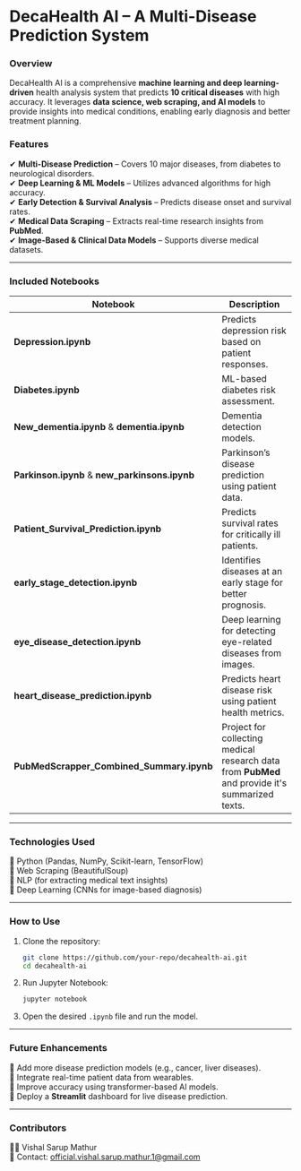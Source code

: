 # **DecaHealth AI – A Multi-Disease Prediction System**  

### **Overview**  
DecaHealth AI is a comprehensive **machine learning and deep learning-driven** health analysis system that predicts **10 critical diseases** with high accuracy. It leverages **data science, web scraping, and AI models** to provide insights into medical conditions, enabling early diagnosis and better treatment planning.  

### **Features**  
✔ **Multi-Disease Prediction** – Covers 10 major diseases, from diabetes to neurological disorders.  
✔ **Deep Learning & ML Models** – Utilizes advanced algorithms for high accuracy.  
✔ **Early Detection & Survival Analysis** – Predicts disease onset and survival rates.  
✔ **Medical Data Scraping** – Extracts real-time research insights from **PubMed**.  
✔ **Image-Based & Clinical Data Models** – Supports diverse medical datasets.  

---

### **Included Notebooks**  

| Notebook | Description |
|----------|------------|
| **Depression.ipynb** | Predicts depression risk based on patient responses. |
| **Diabetes.ipynb** | ML-based diabetes risk assessment. |
| **New_dementia.ipynb** & **dementia.ipynb** | Dementia detection models. |
| **Parkinson.ipynb** & **new_parkinsons.ipynb** | Parkinson’s disease prediction using patient data. |
| **Patient_Survival_Prediction.ipynb** | Predicts survival rates for critically ill patients. |
| **early_stage_detection.ipynb** | Identifies diseases at an early stage for better prognosis. |
| **eye_disease_detection.ipynb** | Deep learning for detecting eye-related diseases from images. |
| **heart_disease_prediction.ipynb** | Predicts heart disease risk using patient health metrics. |
| **PubMedScrapper_Combined_Summary.ipynb** | Project for collecting medical research data from **PubMed** and provide it's summarized texts. |

---

### **Technologies Used**  
🔹 Python (Pandas, NumPy, Scikit-learn, TensorFlow)  
🔹 Web Scraping (BeautifulSoup)  
🔹 NLP (for extracting medical text insights)  
🔹 Deep Learning (CNNs for image-based diagnosis)  

---

### **How to Use**  
1. Clone the repository:  
   ```bash
   git clone https://github.com/your-repo/decahealth-ai.git
   cd decahealth-ai
   ```
2. Run Jupyter Notebook:  
   ```bash
   jupyter notebook
   ```
3. Open the desired `.ipynb` file and run the model.

---

### **Future Enhancements**  
🚀 Add more disease prediction models (e.g., cancer, liver diseases).  
🚀 Integrate real-time patient data from wearables.  
🚀 Improve accuracy using transformer-based AI models.  
🚀 Deploy a **Streamlit** dashboard for live disease prediction.  

---

### **Contributors**  
👨‍💻 Vishal Sarup Mathur  
📧 Contact: official.vishal.sarup.mathur.1@gmail.com  
